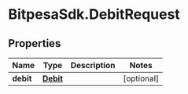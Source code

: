 # BitpesaSdk.DebitRequest

## Properties
Name | Type | Description | Notes
------------ | ------------- | ------------- | -------------
**debit** | [**Debit**](Debit.md) |  | [optional] 


